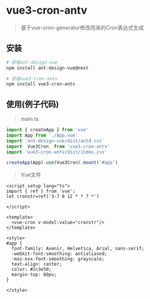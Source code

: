 # vue3-cron-antv
> 基于vue-cron-generator修改而来的Cron表达式生成

## 安装
``` bash
# 安装ant-design-vue
npm install ant-design-vue@next

# 安装vue3-cron-antv
npm install vue3-cron-antv

```
## 使用(例子代码)
> main.ts
``` typescript
import { createApp } from 'vue'
import App from './App.vue'
import 'ant-design-vue/dist/antd.css'
import  Vue3Cron  from 'vue3-cron-antv'
import 'vue3-cron-antv/dist/index.css'

createApp(App).use(Vue3Cron).mount('#app')

```
> Vue文件

``` vue
<script setup lang="ts">
import { ref } from 'vue';
let cronstr=ref('3-7 0 12 * * ? *')

</script>

<template>
  <vue-cron v-model:value="cronstr"/>
</template>

<style>
#app {
  font-family: Avenir, Helvetica, Arial, sans-serif;
  -webkit-font-smoothing: antialiased;
  -moz-osx-font-smoothing: grayscale;
  text-align: center;
  color: #2c3e50;
  margin-top: 60px;
}

</style>

```

